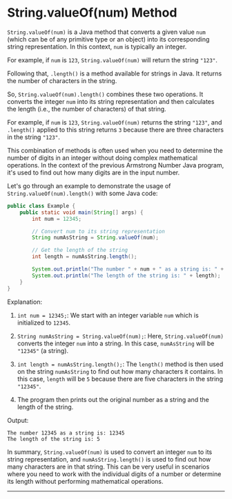 # String.valueOf(num) Method

`String.valueOf(num)` is a Java method that converts a given value `num` (which can be of any primitive type or an
object) into its corresponding string representation. In this context, `num` is typically an integer.

For example, if `num` is `123`, `String.valueOf(num)` will return the string `"123"`.

Following that, `.length()` is a method available for strings in Java. It returns the number of characters in the
string.

So, `String.valueOf(num).length()` combines these two operations. It converts the integer `num` into its string
representation and then calculates the length (i.e., the number of characters) of that string.

For example, if `num` is `123`, `String.valueOf(num)` returns the string `"123"`, and `.length()` applied to this string
returns `3` because there are three characters in the string `"123"`.

This combination of methods is often used when you need to determine the number of digits in an integer without doing
complex mathematical operations. In the context of the previous Armstrong Number Java program, it's used to find out how
many digits are in the input number.

Let's go through an example to demonstrate the usage of `String.valueOf(num).length()` with some Java code:

```java
public class Example {
    public static void main(String[] args) {
        int num = 12345;

        // Convert num to its string representation
        String numAsString = String.valueOf(num);

        // Get the length of the string
        int length = numAsString.length();

        System.out.println("The number " + num + " as a string is: " + numAsString);
        System.out.println("The length of the string is: " + length);
    }
}
```

Explanation:

1. `int num = 12345;`: We start with an integer variable `num` which is initialized to `12345`.

2. `String numAsString = String.valueOf(num);`: Here, `String.valueOf(num)` converts the integer `num` into a string. In
   this case, `numAsString` will be `"12345"` (a string).

3. `int length = numAsString.length();`: The `length()` method is then used on the string `numAsString` to find out how
   many characters it contains. In this case, `length` will be `5` because there are five characters in the
   string `"12345"`.

4. The program then prints out the original number as a string and the length of the string.

Output:

```
The number 12345 as a string is: 12345
The length of the string is: 5
```

In summary, `String.valueOf(num)` is used to convert an integer `num` to its string representation,
and `numAsString.length()` is used to find out how many characters are in that string. This can be very useful in
scenarios where you need to work with the individual digits of a number or determine its length without performing
mathematical operations.

---